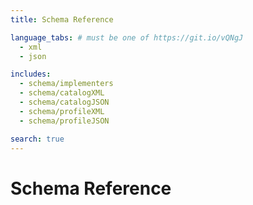 ```yaml
---
title: Schema Reference

language_tabs: # must be one of https://git.io/vQNgJ
  - xml
  - json

includes:
  - schema/implementers
  - schema/catalogXML
  - schema/catalogJSON
  - schema/profileXML
  - schema/profileJSON

search: true
---
```


# Schema Reference
